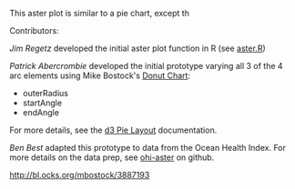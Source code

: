 This aster plot is similar to a pie chart, except th

Contributors:

*Jim Regetz* developed the initial aster plot function in R (see [aster.R](https://github.com/OHI-Science/ohicore/blob/master/R/aster.R))

*Patrick Abercrombie* developed the initial prototype varying all 3 of the 4 arc elements using Mike Bostock's [Donut Chart](http://bl.ocks.org/mbostock/3887193):

- outerRadius
- startAngle
- endAngle

For more details, see the [d3 Pie Layout](https://github.com/mbostock/d3/wiki/Pie-Layout#_pie) documentation.

*Ben Best* adapted this prototype to data from the Ocean Health Index. For more details on the data prep, see [ohi-aster](github.com/bbest/ohi-aster) on github.


http://bl.ocks.org/mbostock/3887193
